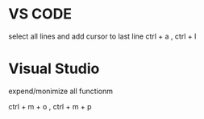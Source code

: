 # VS CODE 
select all lines and add cursor to last line 
    ctrl + a , ctrl + l 

# Visual Studio

expend/monimize all functionm

ctrl + m + o  , ctrl +  m + p  
